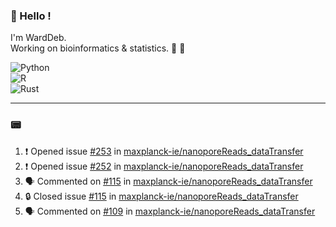 ### :robot: Hello !

I'm WardDeb.  
Working on bioinformatics & statistics. 🧬 🧪  

![Python](https://img.shields.io/badge/python-3670A0?style=for-the-badge&logo=python&logoColor=ffdd54)  
![R](https://img.shields.io/badge/r-%23276DC3.svg?style=for-the-badge&logo=r&logoColor=white)  
![Rust](https://img.shields.io/badge/rust-%23000000.svg?style=for-the-badge&logo=rust&logoColor=white)  

---

### :pager:

<!--START_SECTION:activity-->
1. ❗ Opened issue [#253](https://github.com/maxplanck-ie/nanoporeReads_dataTransfer/issues/253) in [maxplanck-ie/nanoporeReads_dataTransfer](https://github.com/maxplanck-ie/nanoporeReads_dataTransfer)
2. ❗ Opened issue [#252](https://github.com/maxplanck-ie/nanoporeReads_dataTransfer/issues/252) in [maxplanck-ie/nanoporeReads_dataTransfer](https://github.com/maxplanck-ie/nanoporeReads_dataTransfer)
3. 🗣 Commented on [#115](https://github.com/maxplanck-ie/nanoporeReads_dataTransfer/issues/115#issuecomment-3173683522) in [maxplanck-ie/nanoporeReads_dataTransfer](https://github.com/maxplanck-ie/nanoporeReads_dataTransfer)
4. 🔒 Closed issue [#115](https://github.com/maxplanck-ie/nanoporeReads_dataTransfer/issues/115) in [maxplanck-ie/nanoporeReads_dataTransfer](https://github.com/maxplanck-ie/nanoporeReads_dataTransfer)
5. 🗣 Commented on [#109](https://github.com/maxplanck-ie/nanoporeReads_dataTransfer/issues/109#issuecomment-3173678290) in [maxplanck-ie/nanoporeReads_dataTransfer](https://github.com/maxplanck-ie/nanoporeReads_dataTransfer)
<!--END_SECTION:activity-->

